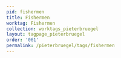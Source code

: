 ```yaml
---
pid: fishermen
title: Fishermen
worktag: Fishermen
collection: worktags_pieterbruegel
layout: tagpage_pieterbruegel
order: '061'
permalink: /pieterbruegel/tags/fishermen
---
```

